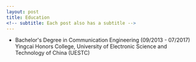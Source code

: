 ```yaml
---
layout: post
title: Education
<!-- subtitle: Each post also has a subtitle -->
---
```


* Bachelor's Degree in Communication Engineering (09/2013 - 07/2017) <br>
Yingcai Honors College, University of Electronic Science and Technology of China (UESTC)
